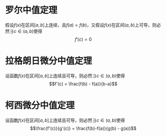 # 罗尔中值定理
假设$f(x)$在区间$[a,b]$上连续，且$f(a) = f(b)$，又假设$f(x)$在区间$(a,b)$上可导，则必然$\exists c \in (a,b)$使得
$$f'(c) = 0$$

# 拉格朗日微分中值定理
设函数$f(x)$在区间$[a,b]$上连续且可导，则必然$\exists c \in (a,b)$使得
$$f'(c) = \frac{f(b) - f(a)}{b-a}$$

# 柯西微分中值定理
设函数$f(x)$在区间$[a,b]$上连续且可导，则必然$\exists c \in (a,b)$使得
$$\frac{f'(c)}{g'(c)} = \frac{f(b)-f(a)}{g(b) - g(a)}$$


